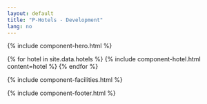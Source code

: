 ```yaml
---
layout: default
title: "P-Hotels - Development"
lang: no
---
```


{% include component-hero.html %}

{% for hotel in site.data.hotels %}
  {% include component-hotel.html content=hotel %}
{% endfor %}

{% include component-facilities.html %}

{% include component-footer.html %}
